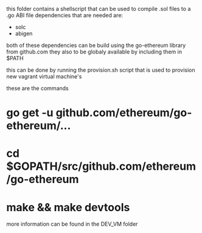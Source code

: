 this folder contains a shellscript that can be used to compile .sol files to a .go ABI file
dependencies that are needed are:
- solc
- abigen

both of these dependencies can be build using the go-ethereum library from github.com
they also to be globaly available by including them in $PATH 

this can be done by running the provision.sh script that is used to provision new vagrant virtual machine's

these are the commands

# go get -u github.com/ethereum/go-ethereum/...
# cd $GOPATH/src/github.com/ethereum/go-ethereum
# make && make devtools

more information can be found in the DEV_VM folder

